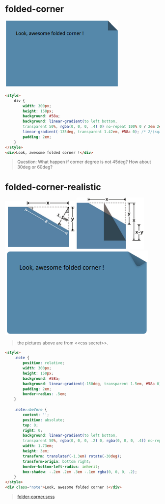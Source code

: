 # folded-corner

![folded-corner](./folded-corner.png)

``` html
<style>
    div {
        width: 300px;
        height: 150px;
        background: #58a;
        background: linear-gradient(to left bottom,
        transparent 50%, rgba(0, 0, 0, .4) 0) no-repeat 100% 0 / 2em 2em,
        linear-gradient(-135deg, transparent 1.42em, #58a 0); /* 2/(sqrt(2)) ≈ 1.414 213 562 */
        padding: 2em;
    }
</style>
<div>Look, awesome folded corner !</div>
```

> Question: What happen if corner degree is not 45deg? How about 30deg or 60deg?

# folded-corner-realistic

![30-60-90](./30-60-90.png)
![translate-and-rotate](./translate-and-rotate.png)
![folded-corner-realistic](./folded-corner-realistic.png)

> the pictures above are from \<<css secret\>>.
``` html
<style>
    .note {
        position: relative;
        width: 300px;
        height: 150px;
        background: #58a;
        background: linear-gradient(-150deg, transparent 1.5em, #58a 0);
        padding: 2em;
        border-radius: .5em;
    }

    .note::before {
        content: '';
        position: absolute;
        top: 0;
        right: 0;
        background: linear-gradient(to left bottom,
        transparent 50%, rgba(0, 0, 0, .2) 0, rgba(0, 0, 0, .4)) no-repeat 100% 0;
        width: 1.73em;
        height: 3em;
        transform: translateY(-1.3em) rotate(-30deg);
        transform-origin: bottom right;
        border-bottom-left-radius: inherit;
        box-shadow: -.2em .2em .3em -.1em rgba(0, 0, 0, .2);
    }
</style>
<div class="note">Look, awesome folded corner !</div>
```
> [folder-corner.scss](./folder-corner.scss)
